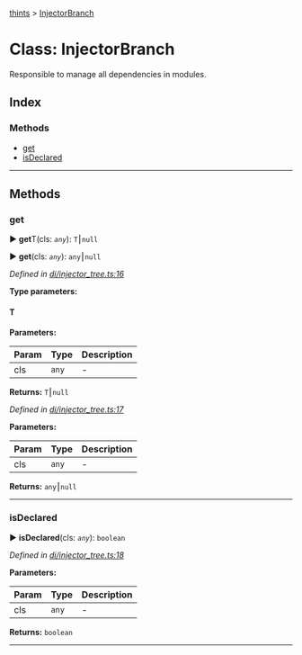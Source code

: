 [thints](../README.md) > [InjectorBranch](../classes/injectorbranch.md)



# Class: InjectorBranch


Responsible to manage all dependencies in modules.

## Index

### Methods

* [get](injectorbranch.md#get)
* [isDeclared](injectorbranch.md#isdeclared)



---
## Methods
<a id="get"></a>

###  get

► **get**T(cls: *`any`*): `T`⎮`null`

► **get**(cls: *`any`*): `any`⎮`null`




*Defined in [di/injector_tree.ts:16](https://github.com/digitalinfluencers/ThinTS/blob/5be9d62/src/di/injector_tree.ts#L16)*



**Type parameters:**

#### T 
**Parameters:**

| Param | Type | Description |
| ------ | ------ | ------ |
| cls | `any`   |  - |





**Returns:** `T`⎮`null`




*Defined in [di/injector_tree.ts:17](https://github.com/digitalinfluencers/ThinTS/blob/5be9d62/src/di/injector_tree.ts#L17)*



**Parameters:**

| Param | Type | Description |
| ------ | ------ | ------ |
| cls | `any`   |  - |





**Returns:** `any`⎮`null`





___

<a id="isdeclared"></a>

###  isDeclared

► **isDeclared**(cls: *`any`*): `boolean`




*Defined in [di/injector_tree.ts:18](https://github.com/digitalinfluencers/ThinTS/blob/5be9d62/src/di/injector_tree.ts#L18)*



**Parameters:**

| Param | Type | Description |
| ------ | ------ | ------ |
| cls | `any`   |  - |





**Returns:** `boolean`





___


